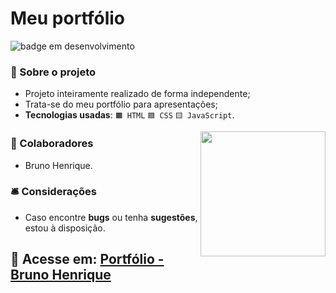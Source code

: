 # Meu portfólio 

![badge em desenvolvimento](https://user-images.githubusercontent.com/101880543/205789032-f11f777f-6ab0-40c5-9681-5b1098a8edff.png)

### 📝 Sobre o projeto

* Projeto inteiramente realizado de forma independente;
* Trata-se do meu portfólio para apresentações;
* <strong>Tecnologias usadas</strong>: `🟧 HTML` `🟦 CSS` `🟨 JavaScript`.

<img align="right" width="200" src="https://media.discordapp.net/attachments/1012493604599631875/1030332222215049257/portfolioGIF.gif">

### 👥 Colaboradores

* Bruno Henrique.

### 🛎 Considerações

* Caso encontre <strong>bugs</strong> ou tenha <strong>sugestões</strong>, estou à disposição.

## 🔗 Acesse em: <a href="https://bhs1lva.github.io/Portfolio/">Portfólio - Bruno Henrique</a>
